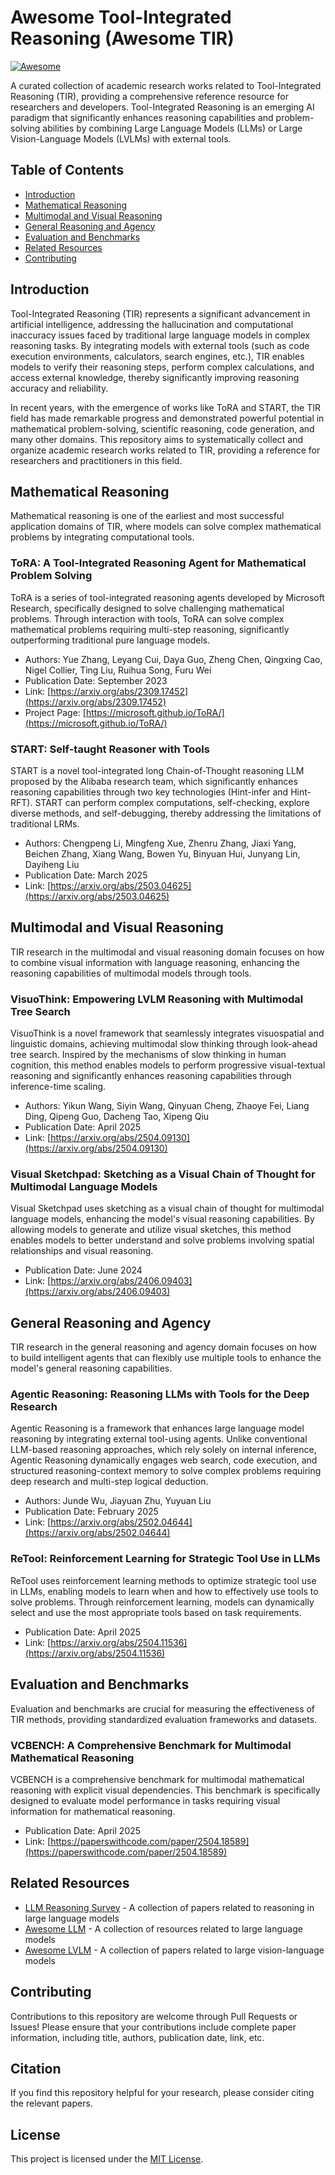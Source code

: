 # Awesome Tool-Integrated Reasoning (Awesome TIR)

[![Awesome](https://awesome.re/badge.svg)](https://awesome.re)

A curated collection of academic research works related to Tool-Integrated Reasoning (TIR), providing a comprehensive reference resource for researchers and developers. Tool-Integrated Reasoning is an emerging AI paradigm that significantly enhances reasoning capabilities and problem-solving abilities by combining Large Language Models (LLMs) or Large Vision-Language Models (LVLMs) with external tools.

## Table of Contents

- [Introduction](#introduction)
- [Mathematical Reasoning](#mathematical-reasoning)
- [Multimodal and Visual Reasoning](#multimodal-and-visual-reasoning)
- [General Reasoning and Agency](#general-reasoning-and-agency)
- [Evaluation and Benchmarks](#evaluation-and-benchmarks)
- [Related Resources](#related-resources)
- [Contributing](#contributing)

## Introduction

Tool-Integrated Reasoning (TIR) represents a significant advancement in artificial intelligence, addressing the hallucination and computational inaccuracy issues faced by traditional large language models in complex reasoning tasks. By integrating models with external tools (such as code execution environments, calculators, search engines, etc.), TIR enables models to verify their reasoning steps, perform complex calculations, and access external knowledge, thereby significantly improving reasoning accuracy and reliability.

In recent years, with the emergence of works like ToRA and START, the TIR field has made remarkable progress and demonstrated powerful potential in mathematical problem-solving, scientific reasoning, code generation, and many other domains. This repository aims to systematically collect and organize academic research works related to TIR, providing a reference for researchers and practitioners in this field.

## Mathematical Reasoning

Mathematical reasoning is one of the earliest and most successful application domains of TIR, where models can solve complex mathematical problems by integrating computational tools.

### ToRA: A Tool-Integrated Reasoning Agent for Mathematical Problem Solving

ToRA is a series of tool-integrated reasoning agents developed by Microsoft Research, specifically designed to solve challenging mathematical problems. Through interaction with tools, ToRA can solve complex mathematical problems requiring multi-step reasoning, significantly outperforming traditional pure language models.

- Authors: Yue Zhang, Leyang Cui, Daya Guo, Zheng Chen, Qingxing Cao, Nigel Collier, Ting Liu, Ruihua Song, Furu Wei
- Publication Date: September 2023
- Link: [https://arxiv.org/abs/2309.17452](https://arxiv.org/abs/2309.17452)
- Project Page: [https://microsoft.github.io/ToRA/](https://microsoft.github.io/ToRA/)

### START: Self-taught Reasoner with Tools

START is a novel tool-integrated long Chain-of-Thought reasoning LLM proposed by the Alibaba research team, which significantly enhances reasoning capabilities through two key technologies (Hint-infer and Hint-RFT). START can perform complex computations, self-checking, explore diverse methods, and self-debugging, thereby addressing the limitations of traditional LRMs.

- Authors: Chengpeng Li, Mingfeng Xue, Zhenru Zhang, Jiaxi Yang, Beichen Zhang, Xiang Wang, Bowen Yu, Binyuan Hui, Junyang Lin, Dayiheng Liu
- Publication Date: March 2025
- Link: [https://arxiv.org/abs/2503.04625](https://arxiv.org/abs/2503.04625)

## Multimodal and Visual Reasoning

TIR research in the multimodal and visual reasoning domain focuses on how to combine visual information with language reasoning, enhancing the reasoning capabilities of multimodal models through tools.

### VisuoThink: Empowering LVLM Reasoning with Multimodal Tree Search

VisuoThink is a novel framework that seamlessly integrates visuospatial and linguistic domains, achieving multimodal slow thinking through look-ahead tree search. Inspired by the mechanisms of slow thinking in human cognition, this method enables models to perform progressive visual-textual reasoning and significantly enhances reasoning capabilities through inference-time scaling.

- Authors: Yikun Wang, Siyin Wang, Qinyuan Cheng, Zhaoye Fei, Liang Ding, Qipeng Guo, Dacheng Tao, Xipeng Qiu
- Publication Date: April 2025
- Link: [https://arxiv.org/abs/2504.09130](https://arxiv.org/abs/2504.09130)

### Visual Sketchpad: Sketching as a Visual Chain of Thought for Multimodal Language Models

Visual Sketchpad uses sketching as a visual chain of thought for multimodal language models, enhancing the model's visual reasoning capabilities. By allowing models to generate and utilize visual sketches, this method enables models to better understand and solve problems involving spatial relationships and visual reasoning.

- Publication Date: June 2024
- Link: [https://arxiv.org/abs/2406.09403](https://arxiv.org/abs/2406.09403)

## General Reasoning and Agency

TIR research in the general reasoning and agency domain focuses on how to build intelligent agents that can flexibly use multiple tools to enhance the model's general reasoning capabilities.

### Agentic Reasoning: Reasoning LLMs with Tools for the Deep Research

Agentic Reasoning is a framework that enhances large language model reasoning by integrating external tool-using agents. Unlike conventional LLM-based reasoning approaches, which rely solely on internal inference, Agentic Reasoning dynamically engages web search, code execution, and structured reasoning-context memory to solve complex problems requiring deep research and multi-step logical deduction.

- Authors: Junde Wu, Jiayuan Zhu, Yuyuan Liu
- Publication Date: February 2025
- Link: [https://arxiv.org/abs/2502.04644](https://arxiv.org/abs/2502.04644)

### ReTool: Reinforcement Learning for Strategic Tool Use in LLMs

ReTool uses reinforcement learning methods to optimize strategic tool use in LLMs, enabling models to learn when and how to effectively use tools to solve problems. Through reinforcement learning, models can dynamically select and use the most appropriate tools based on task requirements.

- Publication Date: April 2025
- Link: [https://arxiv.org/abs/2504.11536](https://arxiv.org/abs/2504.11536)

## Evaluation and Benchmarks

Evaluation and benchmarks are crucial for measuring the effectiveness of TIR methods, providing standardized evaluation frameworks and datasets.

### VCBENCH: A Comprehensive Benchmark for Multimodal Mathematical Reasoning

VCBENCH is a comprehensive benchmark for multimodal mathematical reasoning with explicit visual dependencies. This benchmark is specifically designed to evaluate model performance in tasks requiring visual information for mathematical reasoning.

- Publication Date: April 2025
- Link: [https://paperswithcode.com/paper/2504.18589](https://paperswithcode.com/paper/2504.18589)

## Related Resources

- [LLM Reasoning Survey](https://github.com/reasoning-survey/LLM-Reasoning-Papers) - A collection of papers related to reasoning in large language models
- [Awesome LLM](https://github.com/Hannibal046/Awesome-LLM) - A collection of resources related to large language models
- [Awesome LVLM](https://github.com/Gary-code/Awesome-LVLM-paper) - A collection of papers related to large vision-language models

## Contributing

Contributions to this repository are welcome through Pull Requests or Issues! Please ensure that your contributions include complete paper information, including title, authors, publication date, link, etc.

## Citation

If you find this repository helpful for your research, please consider citing the relevant papers.

## License

This project is licensed under the [MIT License](LICENSE).